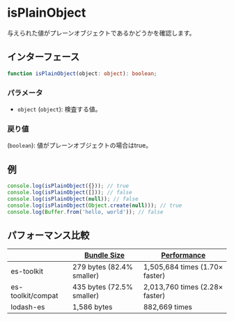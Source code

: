 # isPlainObject

与えられた値がプレーンオブジェクトであるかどうかを確認します。

## インターフェース

```typescript
function isPlainObject(object: object): boolean;
```

### パラメータ

- `object` (`object`): 検査する値。

### 戻り値

(`boolean`): 値がプレーンオブジェクトの場合はtrue。

## 例

```typescript
console.log(isPlainObject({})); // true
console.log(isPlainObject([])); // false
console.log(isPlainObject(null)); // false
console.log(isPlainObject(Object.create(null))); // true
console.log(Buffer.from('hello, world')); // false
```

## パフォーマンス比較

|                   | [Bundle Size](../../bundle-size.md) | [Performance](../../performance.md) |
| ----------------- | ----------------------------------- | ----------------------------------- |
| es-toolkit        | 279 bytes (82.4% smaller)           | 1,505,684 times (1.70× faster)      |
| es-toolkit/compat | 435 bytes (72.5% smaller)           | 2,013,760 times (2.28× faster)      |
| lodash-es         | 1,586 bytes                         | 882,669 times                       |
